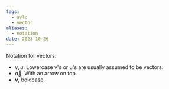 ```yaml
---
tags:
  - avlc
  - vector
aliases:
  - notation
date: 2023-10-26
---
```

Notation for vectors:
- $v, u$. Lowercase v's or u's are usually assumed to be vectors.
- $\vec{a}$, With an arrow on top.
- $\boldsymbol{v}$, boldcase.